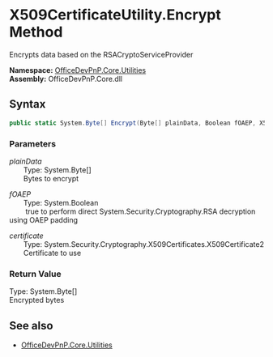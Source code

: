# X509CertificateUtility.Encrypt Method  
Encrypts data based on the RSACryptoServiceProvider  

**Namespace:** [OfficeDevPnP.Core.Utilities](OfficeDevPnP.Core.Utilities.md)  
**Assembly:** OfficeDevPnP.Core.dll  
## Syntax
```C#
public static System.Byte[] Encrypt(Byte[] plainData, Boolean fOAEP, X509Certificate2 certificate)
```
### Parameters
*plainData*  
&emsp;&emsp;Type: System.Byte[]  
&emsp;&emsp;Bytes to encrypt  
  
*fOAEP*  
&emsp;&emsp;Type: System.Boolean  
&emsp;&emsp; true to perform direct System.Security.Cryptography.RSA decryption using OAEP padding  
  
*certificate*  
&emsp;&emsp;Type: System.Security.Cryptography.X509Certificates.X509Certificate2  
&emsp;&emsp;Certificate to use  
  
### Return Value
Type: System.Byte[]  
Encrypted bytes

## See also
- [OfficeDevPnP.Core.Utilities](OfficeDevPnP.Core.Utilities.md)
